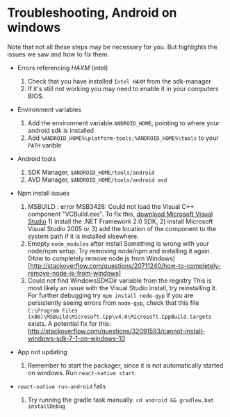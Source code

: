 # Troubleshooting, Android on windows

Note that not all these steps may be necessary for you. But highlights the issues we saw and how to fix them.

* Errors referencing *HAXM* (intel)
    1. Check that you have installed `Intel HAXM` from the sdk-manager
    2. If it's still not working you may need to enable it in your computers BIOS.

* Environment variables
    1. Add the environment variable `ANDROID_HOME`, pointing to where your android sdk is installed
    2. Add `%ANDROID_HOME%\platform-tools;%ANDROID_HOME%\tools` to your `PATH` varible

* Android tools
    1. SDK Manager, `$ANDROID_HOME/tools/android`
    2. AVD Manager, `$ANDROID_HOME/tools/android avd`

* Npm install issues
    1. MSBUILD : error MSB3428: Could not load the Visual C++ component "VCBuild.exe".
        To fix this, [download Microsoft Visual Studio](http://www.visualstudio.com/en-us/downloads/download-visual-studio-vs#DownloadFamilies_2)
            1) install the .NET Framework 2.0 SDK,
            2) install Microsoft Visual Studio 2005 or
            3) add the location of the component to the system path if it is installed elsewhere.
    2. Emepty `node_modules` after install
        Something is wrong with your node/npm setup. Try removing node/npm and installing it again. (How to completely remove node.js from Windows)[http://stackoverflow.com/questions/20711240/how-to-completely-remove-node-js-from-windows]
    3. Could not find WindowsSDKDir variable from the registry
        This is most likely an issue with the Visual Studio install, try reinstalling it. For further debugging try `npm install node-gyp`
        If you are persistently seeing errors from `node-gyp`, check that this file `C:\Program Files (x86)\MSBuild\Microsoft.Cpp\v4.0\Microsoft.CppBuild.targets` exists. A potential fix for this: http://stackoverflow.com/questions/32091593/cannot-install-windows-sdk-7-1-on-windows-10

* App not updating
    1. Remember to start the packager, since it is not automatically started on windows. Run `react-native start`

* `react-native run-android` fails
    1. Try running the gradle task manually. `cd android && gradlew.bat installDebug`
